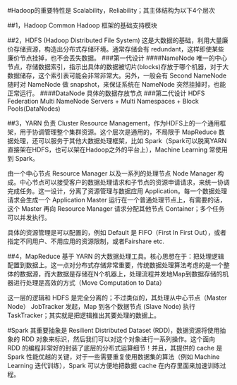 #Hadoop的重要特性是 Scalability，Reliability；其主体结构为以下4个层次

##1，Hadoop Common
Hadoop 框架的基础支持模块

##2，HDFS (Hadoop Distributed File System)
这是大数据的基础，利用大量廉价存储资源，构造出分布式存储环境。通常存储会有 redundant，这样即使某些廉价节点挂掉，也不会丢失数据。
###第一代设计
####NameNode
唯一的中心节点，存储数据索引，指示出具体的数据被切片(blocks)存放于哪个机器，对于大数据储存，这个索引表可能会非常非常大。另外，一般会有 Second NameNode 随时对 NameNode 做 snapshot，来保证系统在 NameNode 突然挂掉时，也能正常运行。
####DataNode
具体的数据存放节点
###第二代设计 HDFS Federation
Multi NameNode Servers + Multi Namespaces + Block Pools(DataNodes)

##3，YARN
负责 Cluster Resource Management，作为HDFS上的一个通用框架，用于协调管理整个集群资源。这个层次是通用的，不局限于 MapReduce 数据处理，还可以服务于其他大数据处理框架，比如 Spark（Spark可以脱离YARN直接架在HDFS，也可以架在Hadoop之外的平台上），Machine Learning 常使用到 Spark。  

由一个中心节点 Resource Manager 以及一系列的处理节点 Node Manager 构成。中心节点可以接受客户的数据处理请求和子节点的资源申请请求，来统一协调完成任务。这一设计，分离了资源管理与数据应用 Application。每一个数据处理请求会生成一个 Application Master 运行在一个普通处理节点上，有需要的话，这个 Master 再向 Resource Manager 请求分配其他节点 Container；多个任务可以并发执行。  

具体的资源管理是可以配置的，例如 Default 是 FIFO（First In First Out），或者指定不同用户、不用应用的资源限制，或者Fairshare etc.

##4，MapReduce
基于 YARN 的大数据处理工具。核心思想在于：把处理逻辑配置到数据上。这一点对分布式存储非常重要，传统数据处理算法考虑的是一个整体的数据源，而大数据是存储在N个机器上，处理流程并发地Map到数据存储的机器进行处理是高效的方式（Move Computation to Data）  

这一层的逻辑和 HDFS 是完全分离的；不过类似的，其处理从中心节点（Master Node） JobTracker 发起，Map 到各个数据节点 (Slave Node) 执行 TaskTracker；其实就是把逻辑推出其要处理的数据上。



#Spark
其重要抽象是 Resilient Distributed Dataset (RDD)，数据资源将使用抽象的 RDD 对象来标识，然后我们可以对这个对象进行一系列操作。这个面向 RDD 的编程非常好的封装了底层的分布式运算细节！并且，其提供的 cache 是 Spark 性能优越的关键，对于一些需要重复使用数据集的算法（例如 Machine Learning 迭代训练），Spark 可以方便地把数据 cache 在内存里面来加速训练过程。























































































































































































































































































































































































































































































 


























































































































































